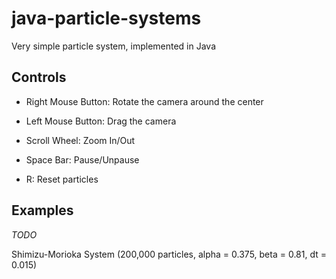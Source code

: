 # java-particle-systems

Very simple particle system, implemented in Java 

## Controls

* Right Mouse Button: Rotate the camera around the center 
* Left Mouse Button:  Drag the camera
* Scroll Wheel:       Zoom In/Out

* Space Bar:          Pause/Unpause
* R:                  Reset particles          

## Examples

*TODO*

Shimizu-Morioka System (200,000 particles, alpha = 0.375, beta = 0.81, dt = 0.015)
